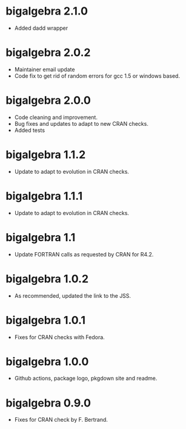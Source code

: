 # bigalgebra 2.1.0

* Added dadd wrapper

# bigalgebra 2.0.2

* Maintainer email update
* Code fix to get rid of random errors for gcc 1.5 or windows based.

# bigalgebra 2.0.0

* Code cleaning and improvement. 
* Bug fixes and updates to adapt to new CRAN checks.
* Added tests

# bigalgebra 1.1.2

* Update to adapt to evolution in CRAN checks.

# bigalgebra 1.1.1

* Update to adapt to evolution in CRAN checks.

# bigalgebra 1.1

* Update FORTRAN calls as requested by CRAN for R4.2.

# bigalgebra 1.0.2

* As recommended, updated the link to the JSS.

# bigalgebra 1.0.1

* Fixes for CRAN checks with Fedora.

# bigalgebra 1.0.0

* Github actions, package logo, pkgdown site and readme.

# bigalgebra 0.9.0

* Fixes for CRAN check by F. Bertrand.

